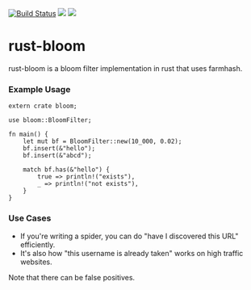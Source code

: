 [![Build Status](https://travis-ci.org/faruken/rust-bloom.svg?branch=master)](https://travis-ci.org/faruken/rust-bloom)
![](https://img.shields.io/badge/rustc-1.19.0--nightly-lightgrey.svg)
![](https://img.shields.io/badge/License-MIT-blue.svg)

# rust-bloom

rust-bloom is a bloom filter implementation in rust that uses farmhash.


### Example Usage

    extern crate bloom;

    use bloom::BloomFilter;

    fn main() {
        let mut bf = BloomFilter::new(10_000, 0.02);
        bf.insert(&"hello");
        bf.insert(&"abcd");
        
        match bf.has(&"hello") {
            true => println!("exists"),
            _ => println!("not exists"),
        }
    }


### Use Cases

- If you're writing a spider, you can do "have I discovered this URL" efficiently.
- It's also how "this username is already taken" works on high traffic websites. 

Note that there can be false positives.
